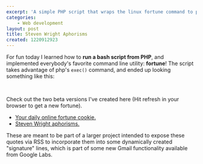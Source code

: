 ```yaml
---
excerpt: 'A simple PHP script that wraps the linux fortune command to provide a random quote from american comedian Stephen Wright.'
categories:
    - Web development
layout: post
title: Steven Wright Aphorisms
created: 1220912923
---
```

For fun today I learned how to <strong>run a bash script from PHP</strong>, and implemented everybody's favorite command line utility:  <strong>fortune</strong>!  The script takes advantage of php's <code>exec()</code> command, and ended up looking something like this:

<pre lang="php" line="1">
<?php
exec ("/opt/local/bin/fortune -s", $lines_of_output, $error_code);
if (!$error_code) {
	foreach ($lines_of_output as $line) {
		print $line."\n";
	}
} else {
	print "script failed with exit code $error_code, see http://tldp.org/LDP/abs/html/exitcodes.html";
}
?>
</pre>

Check out the two beta versions I've created here (Hit refresh in your browser to get a new fortune).

<ul>
<li><a href="http://projects.elementalidad.com/fortune/" target="_blank">Your daily online fortune cookie.</a></li>
<li><a href="http://projects.elementalidad.com/fortune/steven-wright.php" target="_blank">Steven Wright aphorisms.</a></li>
</ul>

These are meant to be part of a larger project intended to expose these quotes via RSS to incorporate them into some dynamically created "signature" lines, which is part of some new Gmail functionality available from Google Labs.

